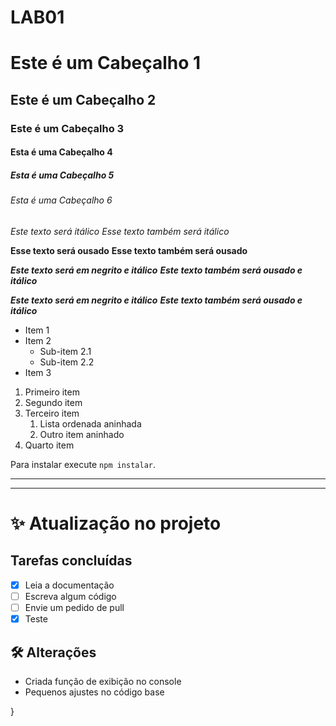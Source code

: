LAB01
=====

# Este é um Cabeçalho 1

## Este é um Cabeçalho 2

### Este é um Cabeçalho 3

#### Esta é uma Cabeçalho 4

##### Esta é uma Cabeçalho 5

###### Esta é uma Cabeçalho 6

*Este texto será itálico* _Esse texto também será itálico_

**Esse texto será ousado** __Esse texto também será ousado__

***Este texto será em negrito e itálico*** ___Este texto também será ousado e itálico___

***Este texto será em negrito e itálico*** ___Este texto também será ousado e itálico___

- Item 1
- Item 2
  - Sub-item 2.1
  - Sub-item 2.2
- Item 3

1. Primeiro item
2. Segundo item
3. Terceiro item
   1. Lista ordenada aninhada
   2. Outro item aninhado
4. Quarto item

Para instalar execute `npm instalar`.


__________________________________________________________________
__________________________________________________________________

# ✨ Atualização no projeto

## Tarefas concluídas
- [x] Leia a documentação  
- [ ] Escreva algum código  
- [ ] Envie um pedido de pull  
- [x] Teste  

## 🛠️ Alterações
- Criada função de exibição no console
- Pequenos ajustes no código base


}


